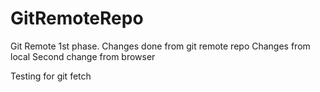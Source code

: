 # GitRemoteRepo
Git Remote 1st phase.
Changes done from git remote repo
Changes from local
Second change from browser <br>

Testing for git fetch
